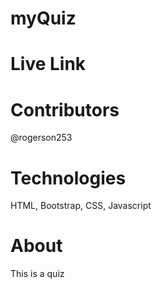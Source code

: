 # myQuiz

# Live Link


# Contributors
@rogerson253

# Technologies
HTML, Bootstrap, CSS, Javascript

# About
This is a quiz